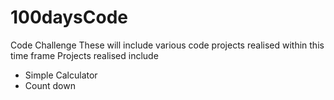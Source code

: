 # 100daysCode
Code Challenge
These will include various code projects realised within this time frame
Projects realised include
- Simple Calculator
- Count down
